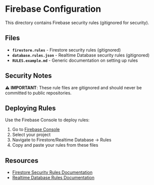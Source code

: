 # Firebase Configuration

This directory contains Firebase security rules (gitignored for security).

## Files

- **`firestore.rules`** - Firestore security rules (gitignored)
- **`database.rules.json`** - Realtime Database security rules (gitignored)
- **`RULES.example.md`** - Generic documentation on setting up rules

## Security Notes

⚠️ **IMPORTANT**: These rule files are gitignored and should never be committed to public repositories.

## Deploying Rules

Use the Firebase Console to deploy rules:
1. Go to [Firebase Console](https://console.firebase.google.com/)
2. Select your project
3. Navigate to Firestore/Realtime Database → Rules
4. Copy and paste your rules from these files

## Resources

- [Firestore Security Rules Documentation](https://firebase.google.com/docs/firestore/security/get-started)
- [Realtime Database Rules Documentation](https://firebase.google.com/docs/database/security)

